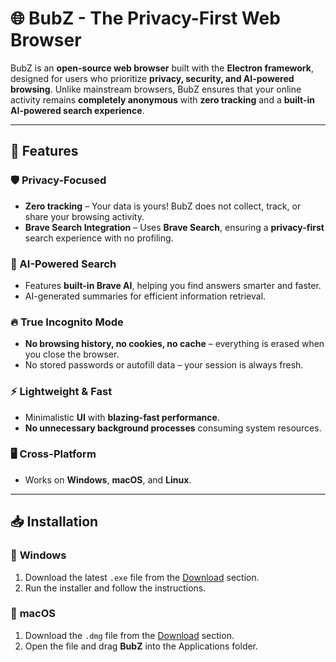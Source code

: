 # 🌐 BubZ - The Privacy-First Web Browser  

BubZ is an **open-source web browser** built with the **Electron framework**, designed for users who prioritize **privacy, security, and AI-powered browsing**. Unlike mainstream browsers, BubZ ensures that your online activity remains **completely anonymous** with **zero tracking** and a **built-in AI-powered search experience**.

---

## 🚀 Features  

### 🛡️ Privacy-Focused  
- **Zero tracking** – Your data is yours! BubZ does not collect, track, or share your browsing activity.  
- **Brave Search Integration** – Uses **Brave Search**, ensuring a **privacy-first** search experience with no profiling.  

### 🧠 AI-Powered Search  
- Features **built-in Brave AI**, helping you find answers smarter and faster.  
- AI-generated summaries for efficient information retrieval.  

### 🔥 True Incognito Mode  
- **No browsing history, no cookies, no cache** – everything is erased when you close the browser.  
- No stored passwords or autofill data – your session is always fresh.  

### ⚡ Lightweight & Fast  
- Minimalistic **UI** with **blazing-fast performance**.  
- **No unnecessary background processes** consuming system resources.  

### 🖥️ Cross-Platform  
- Works on **Windows**, **macOS**, and **Linux**.  

---

## 📥 Installation  

### 🏁 **Windows**  
1. Download the latest `.exe` file from the [Download](#) section.  
2. Run the installer and follow the instructions.  

### 🍎 **macOS**  
1. Download the `.dmg` file from the [Download](#) section.  
2. Open the file and drag **BubZ** into the Applications folder.  

